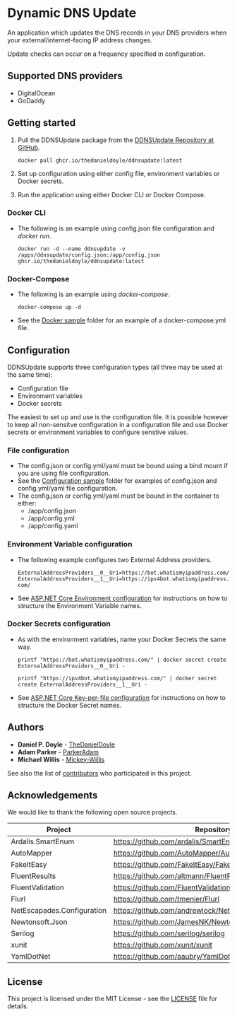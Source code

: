 # Dynamic DNS Update

An application which updates the DNS records in your DNS providers when your external/internet-facing IP address changes.

Update checks can occur on a frequency specified in configuration.

## Supported DNS providers

* DigitalOcean
* GoDaddy

## Getting started

1. Pull the DDNSUpdate package from the [DDNSUpdate Repository at GitHub](https://github.com/users/TheDanielDoyle/packages/container/package/ddnsupdate).

    ``docker pull ghcr.io/thedanieldoyle/ddnsupdate:latest``

2. Set up configuration using either config file, environment variables or Docker secrets.

3. Run the application using either Docker CLI or Docker Compose.

### Docker CLI

* The following is an example using config.json file configuration and *docker run*.

    ``docker run -d --name ddnsupdate -v /apps/ddnsupdate/config.json:/app/config.json ghcr.io/thedanieldoyle/ddnsupdate:latest``

### Docker-Compose

* The following is an example using *docker-compose*.

    ``docker-compose up -d``

* See the [Docker sample](https://github.com/TheDanielDoyle/DDNSUpdate/tree/master/samples/) folder for an example of a docker-compose.yml file.

## Configuration

DDNSUpdate supports three configuration types (all three may be used at the same time):

* Configuration file
* Environment variables
* Docker secrets

The easiest to set up and use is the configuration file. It is possible however to keep all non-sensitve configuration in a configuration file and use Docker secrets or environment variables to configure senstive values.

### File configuration

* The config.json or config.yml/yaml must be bound using a bind mount if you are using file configuration.
* See the [Configuration sample](https://github.com/TheDanielDoyle/DDNSUpdate/tree/master/samples/Configuration) folder for examples of config.json and config.yml/yaml file configuration.
* The config.json or config.yml/yaml must be bound in the container to either:
  * /app/config.json
  * /app/config.yml
  * /app/config.yaml

### Environment Variable configuration

* The following example configures two External Address providers.

    ``ExternalAddressProviders__0__Uri=https://bot.whatismyipaddress.com/``
    ``ExternalAddressProviders__1__Uri=https://ipv4bot.whatismyipaddress.com/``

* See [ASP.NET Core Environment configuration](https://docs.microsoft.com/en-us/aspnet/core/fundamentals/configuration/?view=aspnetcore-3.1#environment-variables) for instructions on how to structure the Environment Variable names.

### Docker Secrets configuration

* As with the environment variables, name your Docker Secrets the same way.

    ``printf "https://bot.whatismyipaddress.com/" | docker secret create ExternalAddressProviders__0__Uri -``

    ``printf "https://ipv4bot.whatismyipaddress.com/" | docker secret create ExternalAddressProviders__1__Uri -``

* See [ASP.NET Core Key-per-file configuration](https://docs.microsoft.com/en-us/aspnet/core/fundamentals/configuration/?view=aspnetcore-3.1#key-per-file-configuration-provider) for instructions on how to structure the Docker Secret names.

## Authors

* **Daniel P. Doyle** - [TheDanielDoyle](https://github.com/TheDanielDoyle/)
* **Adam Parker** - [ParkerAdam](https://github.com/parkeradam/)
* **Michael Willis** - [Mickey-Willis](https://github.com/mickey-willis/)

See also the list of [contributors](https://github.com/TheDanielDoyle/DDNSUpdate/contributors) who participated in this project.

## Acknowledgements

We would like to thank the following open source projects.

| Project                    | Repository                                               | License                                                                                 |
| -------------------------- | -------------------------------------------------------- | --------------------------------------------------------------------------------------- |
| Ardalis.SmartEnum          | https://github.com/ardalis/SmartEnum                     | [LICENSE](https://github.com/ardalis/SmartEnum/blob/master/LICENSE)                     |
| AutoMapper                 | https://github.com/AutoMapper/AutoMapper                 | [LICENSE](https://github.com/AutoMapper/AutoMapper/blob/master/LICENSE.txt)             |
| FakeItEasy                 | https://github.com/FakeItEasy/FakeItEasy                 | [LICENSE](https://github.com/FakeItEasy/FakeItEasy/blob/master/License.txt)             |
| FluentResults              | https://github.com/altmann/FluentResults                 | [LICENSE](https://github.com/altmann/FluentResults/blob/master/LICENSE)                 |
| FluentValidation           | https://github.com/FluentValidation/FluentValidation     | [LICENSE](https://github.com/FluentValidation/FluentValidation/blob/master/License.txt) |
| Flurl                      | https://github.com/tmenier/Flurl                         | [LICENSE](https://github.com/tmenier/Flurl/blob/dev/LICENSE)                            |
| NetEscapades.Configuration | https://github.com/andrewlock/NetEscapades.Configuration | [LICENSE](https://github.com/andrewlock/NetEscapades.Configuration/blob/master/LICENSE) |
| Newtonsoft.Json            | https://github.com/JamesNK/Newtonsoft.Json               | [LICENSE](https://github.com/JamesNK/Newtonsoft.Json/blob/master/LICENSE.md)            |
| Serilog                    | https://github.com/serilog/serilog                       | [LICENSE](https://github.com/serilog/serilog/blob/dev/LICENSE)                          |
| xunit                      | https://github.com/xunit/xunit                           | [LICENSE](https://github.com/xunit/xunit/blob/main/LICENSE)                             |
| YamlDotNet                 | https://github.com/aaubry/YamlDotNet                     | [LICENSE](https://github.com/aaubry/YamlDotNet/blob/master/LICENSE.txt)                 |

## License

This project is licensed under the MIT License - see the [LICENSE](LICENSE.md) file for details.
